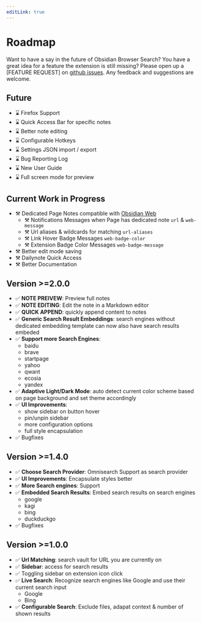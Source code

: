 ```yaml
---
editLink: true
---
```


# Roadmap

Want to have a say in the future of Obsidian Browser Search? You have a great idea for a feature the extension is still missing? Please open up a [FEATURE REQUEST] on [github issues](https://github.com/jk-oster/obsidian-search-for-web/issues). Any feedback and suggestions are welcome.

## Future

- ⌛ Firefox Support
- ⌛ Quick Access Bar for specific notes
- ⌛ Better note editing
- ⌛ Configurable Hotkeys
- ⌛ Settings JSON import / export
- ⌛ Bug Reporting Log
- ⌛ New User Guide
- ⌛ Full screen mode for preview

## Current Work in Progress

- ⚒️ Dedicated Page Notes compatible with [Obsidian Web](https://github.com/coddingtonbear/obsidian-web)
    - ⚒️ Notifications Messages when Page has dedicated note `url` & `web-message`
    - ⚒️ Url aliases & wildcards for matching `url-aliases`
    - ⚒️ Link Hover Badge Messages `web-badge-color`
    - ⚒️ Extension Badge Color Messages `web-badge-message`
- ⚒️ Better edit mode saving
- ⚒️ Dailynote Quick Access
- ⚒️ Better Documentation

## Version >=2.0.0

- ✅ **NOTE PREIVEW**: Preview full notes
- ✅ **NOTE EDITING**: Edit the note in a Markdown editor
- ✅ **QUICK APPEND**: quickly append content to notes
- ✅ **Generic Search Result Embeddings**: search engines without dedicated embedding template can now also have search results embeded
- ✅ **Support more Search Engines**:
    - baidu
    - brave
    - startpage
    - yahoo
    - qwant
    - ecosia
    - yandex
- ✅ **Adaptive Light/Dark Mode**: auto detect current color scheme based on page background and set theme accordingly
- ✅ **UI Improvements**:
    - show sidebar on button hover
    - pin/unpin sidebar
    - more configuration options
    - full style encapsulation
- ✅ Bugfixes


## Version >=1.4.0

- ✅ **Choose Search Provider**: Omnisearch Support as search provider
- ✅ **UI Improvements**: Encapsulate styles better
- ✅ **More Search engines**: Support
- ✅ **Embedded Search Results**: Embed search results on search engines
    - google
    - kagi
    - bing
    - duckduckgo
- ✅ Bugfixes


## Version >=1.0.0

- ✅ **Url Matching**: search vault for URL you are currently on
- ✅ **Sidebar**: access for search results
- ✅ Toggling sidebar on extension icon click
- ✅ **Live Search**: Recognize search engines like Google and use their current search input
    - Google
    - Bing
- ✅ **Configurable Search**: Exclude files, adapat context & number of shown results